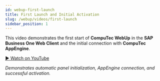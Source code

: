 ```yaml
---
id: webup-first-launch
title: First Launch and Initial Activation
slug: /webup/videos/first-launch
sidebar_position: 1
---
```


This video demonstrates the first start of **CompuTec WebUp** in the **SAP Business One Web Client** and the initial connection with **CompuTec AppEngine**.

[▶ Watch on YouTube](https://youtu.be/YO3jdjChS4k)

*Demonstrates automatic panel initialization, AppEngine connection, and successful activation.*